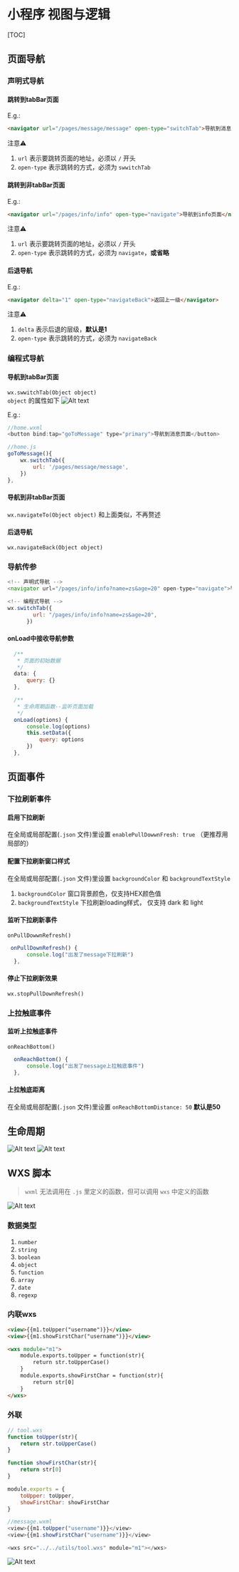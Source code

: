 # 小程序 视图与逻辑

[TOC]

## 页面导航
### 声明式导航
#### 跳转到tabBar页面
E.g.: 
```html
<navigator url="/pages/message/message" open-type="switchTab">导航到消息页面</navigator>
```
注意⚠️
1. `url` 表示要跳转页面的地址，必须以 `/` 开头
2. `open-type` 表示跳转的方式，必须为 `swwitchTab`

#### 跳转到非tabBar页面
E.g.: 
```html
<navigator url="/pages/info/info" open-type="navigate">导航到info页面</navigator>
```
注意⚠️
1. `url` 表示要跳转页面的地址，必须以 `/` 开头
2. `open-type` 表示跳转的方式，必须为 `navigate`，**或省略**

#### 后退导航
E.g.: 
```html
<navigator delta="1" open-type="navigateBack">返回上一级</navigator>
```
注意⚠️
1. `delta` 表示后退的层级，**默认是1**
2. `open-type` 表示跳转的方式，必须为 `navigateBack`

### 编程式导航
#### 导航到tabBar页面
`wx.swwitchTab(Object object)`  
`object` 的属性如下
![Alt text](../images/image-28.png)

E.g.:  
```js
//home.wxml
<button bind:tap="goToMessage" type="primary">导航到消息页面</button>

//home.js
goToMessage(){
    wx.switchTab({
        url: '/pages/message/message',
    })
},
```

#### 导航到非tabBar页面
`wx.navigateTo(Object object)`
和上面类似，不再赘述

#### 后退导航
`wx.navigateBack(Object object)`

### 导航传参
```js
<!-- 声明式导航 -->
<navigator url="/pages/info/info?name=zs&age=20" open-type="navigate">导航到info页面</navigator>

<!-- 编程式导航 -->
wx.switchTab({
        url: "/pages/info/info?name=zs&age=20",
      })
```

#### onLoad中接收导航参数
```js
  /**
   * 页面的初始数据
   */
  data: {
      query: {}
  },

  /**
   * 生命周期函数--监听页面加载
   */
  onLoad(options) {
      console.log(options)
      this.setData({
          query: options
      })
  },
```

## 页面事件
### 下拉刷新事件
#### 启用下拉刷新
在全局或局部配置(`.json` 文件)里设置 `enablePullDowwnFresh: true` （更推荐用局部的）

#### 配置下拉刷新窗口样式
在全局或局部配置(`.json` 文件)里设置 `backgroundColor` 和 `backgroundTextStyle`
1. `backgroundColor` 窗口背景颜色，仅支持HEX颜色值
2. `backgroundTextStyle` 下拉刷新loading样式， 仅支持 dark 和 light

#### 监听下拉刷新事件
`onPullDowwnRefresh()`
```js
 onPullDownRefresh() {
      console.log("出发了message下拉刷新")
  },
```

#### 停止下拉刷新效果
`wx.stopPullDownRefresh()`

### 上拉触底事件
#### 监听上拉触底事件
`onReachBottom()`
```js
  onReachBottom() {
      console.log("出发了message上拉触底事件")
  },
```

#### 上拉触底距离
在全局或局部配置(`.json` 文件)里设置 `onReachBottomDistance: 50` **默认是50**

## 生命周期
![Alt text](../images/image-29.png)
![Alt text](../images/image-30.png)

## WXS 脚本
> `wxml` 无法调用在 `.js` 里定义的函数，但可以调用 `wxs` 中定义的函数

![Alt text](../images/image-31.png)

### 数据类型
1. `number`
2. `string`
3. `boolean`
4. `object`
5. `function`
6. `array`
7. `date`
8. `regexp`

### 内联wxs
```html
<view>{{m1.toUpper("username")}}</view>
<view>{{m1.showFirstChar("username")}}</view>

<wxs module="m1">
    module.exports.toUpper = function(str){
        return str.toUpperCase()
    }
    module.exports.showFirstChar = function(str){
        return str[0]
    }
</wxs>
```

### 外联
```js
// tool.wxs
function toUpper(str){
    return str.toUpperCase()
}

function showFirstChar(str){
    return str[0]
}

module.exports = {
    toUpper: toUpper,
    showFirstChar: showFirstChar
}

//message.wxml
<view>{{m1.toUpper("username")}}</view>
<view>{{m1.showFirstChar("username")}}</view>

<wxs src="../../utils/tool.wxs" module="m1"></wxs>
```
![Alt text](../images/image-32.png)